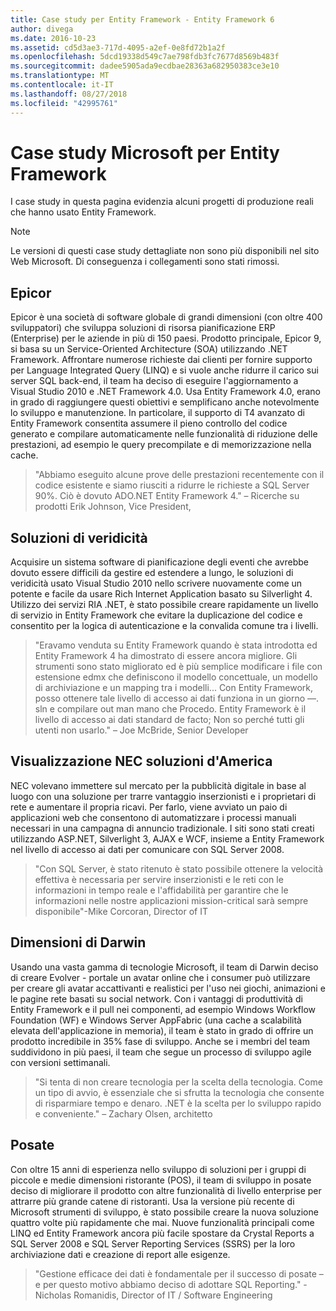 ```yaml
---
title: Case study per Entity Framework - Entity Framework 6
author: divega
ms.date: 2016-10-23
ms.assetid: cd5d3ae3-717d-4095-a2ef-0e8fd72b1a2f
ms.openlocfilehash: 5dcd19338d549c7ae798fdb3fc7677d8569b483f
ms.sourcegitcommit: dadee5905ada9ecdbae28363a682950383ce3e10
ms.translationtype: MT
ms.contentlocale: it-IT
ms.lasthandoff: 08/27/2018
ms.locfileid: "42995761"
---
```

# <a name="microsoft-case-studies-for-entity-framework"></a>Case study Microsoft per Entity Framework
I case study in questa pagina evidenzia alcuni progetti di produzione reali che hanno usato Entity Framework.
> [!NOTE]
> Le versioni di questi case study dettagliate non sono più disponibili nel sito Web Microsoft. Di conseguenza i collegamenti sono stati rimossi.

## <a name="epicor"></a>Epicor
Epicor è una società di software globale di grandi dimensioni (con oltre 400 sviluppatori) che sviluppa soluzioni di risorsa pianificazione ERP (Enterprise) per le aziende in più di 150 paesi.
Prodotto principale, Epicor 9, si basa su un Service-Oriented Architecture (SOA) utilizzando .NET Framework.
Affrontare numerose richieste dai clienti per fornire supporto per Language Integrated Query (LINQ) e si vuole anche ridurre il carico sui server SQL back-end, il team ha deciso di eseguire l'aggiornamento a Visual Studio 2010 e .NET Framework 4.0.
Usa Entity Framework 4.0, erano in grado di raggiungere questi obiettivi e semplificano anche notevolmente lo sviluppo e manutenzione.
In particolare, il supporto di T4 avanzato di Entity Framework consentita assumere il pieno controllo del codice generato e compilare automaticamente nelle funzionalità di riduzione delle prestazioni, ad esempio le query precompilate e di memorizzazione nella cache.

> "Abbiamo eseguito alcune prove delle prestazioni recentemente con il codice esistente e siamo riusciti a ridurre le richieste a SQL Server 90%.
Ciò è dovuto ADO.NET Entity Framework 4." – Ricerche su prodotti Erik Johnson, Vice President,  

## <a name="veracity-solutions"></a>Soluzioni di veridicità
Acquisire un sistema software di pianificazione degli eventi che avrebbe dovuto essere difficili da gestire ed estendere a lungo, le soluzioni di veridicità usato Visual Studio 2010 nello scrivere nuovamente come un potente e facile da usare Rich Internet Application basato su Silverlight 4.
Utilizzo dei servizi RIA .NET, è stato possibile creare rapidamente un livello di servizio in Entity Framework che evitare la duplicazione del codice e consentito per la logica di autenticazione e la convalida comune tra i livelli.  

> "Eravamo venduta su Entity Framework quando è stata introdotta ed Entity Framework 4 ha dimostrato di essere ancora migliore.
Gli strumenti sono stato migliorato ed è più semplice modificare i file con estensione edmx che definiscono il modello concettuale, un modello di archiviazione e un mapping tra i modelli... Con Entity Framework, posso ottenere tale livello di accesso ai dati funziona in un giorno —. sln e compilare out man mano che Procedo.
Entity Framework è il livello di accesso ai dati standard de facto; Non so perché tutti gli utenti non usarlo." – Joe McBride, Senior Developer

## <a name="nec-display-solutions-of-america"></a>Visualizzazione NEC soluzioni d'America
NEC volevano immettere sul mercato per la pubblicità digitale in base al luogo con una soluzione per trarre vantaggio inserzionisti e i proprietari di rete e aumentare il propria ricavi.
Per farlo, viene avviato un paio di applicazioni web che consentono di automatizzare i processi manuali necessari in una campagna di annuncio tradizionale.
I siti sono stati creati utilizzando ASP.NET, Silverlight 3, AJAX e WCF, insieme a Entity Framework nel livello di accesso ai dati per comunicare con SQL Server 2008.

> "Con SQL Server, è stato ritenuto è stato possibile ottenere la velocità effettiva è necessaria per servire inserzionisti e le reti con le informazioni in tempo reale e l'affidabilità per garantire che le informazioni nelle nostre applicazioni mission-critical sarà sempre disponibile"-Mike Corcoran, Director of IT

## <a name="darwin-dimensions"></a>Dimensioni di Darwin
Usando una vasta gamma di tecnologie Microsoft, il team di Darwin deciso di creare Evolver - portale un avatar online che i consumer può utilizzare per creare gli avatar accattivanti e realistici per l'uso nei giochi, animazioni e le pagine rete basati su social network.
Con i vantaggi di produttività di Entity Framework e il pull nei componenti, ad esempio Windows Workflow Foundation (WF) e Windows Server AppFabric (una cache a scalabilità elevata dell'applicazione in memoria), il team è stato in grado di offrire un prodotto incredibile in 35% fase di sviluppo.
Anche se i membri del team suddividono in più paesi, il team che segue un processo di sviluppo agile con versioni settimanali.

 > "Si tenta di non creare tecnologia per la scelta della tecnologia. Come un tipo di avvio, è essenziale che si sfrutta la tecnologia che consente di risparmiare tempo e denaro.
 .NET è la scelta per lo sviluppo rapido e conveniente." – Zachary Olsen, architetto  

## <a name="silverware"></a>Posate
Con oltre 15 anni di esperienza nello sviluppo di soluzioni per i gruppi di piccole e medie dimensioni ristorante (POS), il team di sviluppo in posate deciso di migliorare il prodotto con altre funzionalità di livello enterprise per attrarre più grande catene di ristoranti.
Usa la versione più recente di Microsoft strumenti di sviluppo, è stato possibile creare la nuova soluzione quattro volte più rapidamente che mai.
Nuove funzionalità principali come LINQ ed Entity Framework ancora più facile spostare da Crystal Reports a SQL Server 2008 e SQL Server Reporting Services (SSRS) per la loro archiviazione dati e creazione di report alle esigenze.

> "Gestione efficace dei dati è fondamentale per il successo di posate – e per questo motivo abbiamo deciso di adottare SQL Reporting." -Nicholas Romanidis, Director of IT / Software Engineering
